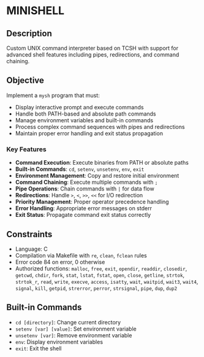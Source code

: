 # MINISHELL

## Description
Custom UNIX command interpreter based on TCSH with support for advanced shell features including pipes, redirections, and command chaining.

## Objective
Implement a `mysh` program that must:
- Display interactive prompt and execute commands
- Handle both PATH-based and absolute path commands
- Manage environment variables and built-in commands
- Process complex command sequences with pipes and redirections
- Maintain proper error handling and exit status propagation

### Key Features
- **Command Execution**: Execute binaries from PATH or absolute paths
- **Built-in Commands**: `cd`, `setenv`, `unsetenv`, `env`, `exit`
- **Environment Management**: Copy and restore initial environment
- **Command Chaining**: Execute multiple commands with `;`
- **Pipe Operations**: Chain commands with `|` for data flow
- **Redirections**: Handle `>`, `<`, `>>`, `<<` for I/O redirection
- **Priority Management**: Proper operator precedence handling
- **Error Handling**: Appropriate error messages on stderr
- **Exit Status**: Propagate command exit status correctly

## Constraints
- Language: C
- Compilation via Makefile with `re`, `clean`, `fclean` rules
- Error code 84 on error, 0 otherwise
- Authorized functions: `malloc`, `free`, `exit`, `opendir`, `readdir`, `closedir`, `getcwd`, `chdir`, `fork`, `stat`, `lstat`, `fstat`, `open`, `close`, `getline`, `strtok`, `strtok_r`, `read`, `write`, `execve`, `access`, `isatty`, `wait`, `waitpid`, `wait3`, `wait4`, `signal`, `kill`, `getpid`, `strerror`, `perror`, `strsignal`, `pipe`, `dup`, `dup2`

## Built-in Commands
- `cd [directory]`: Change current directory
- `setenv [var] [value]`: Set environment variable
- `unsetenv [var]`: Remove environment variable
- `env`: Display environment variables
- `exit`: Exit the shell
